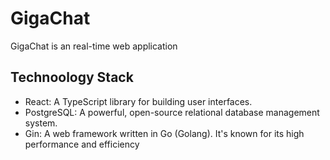 # GigaChat

GigaChat is an real-time web application

## Technoology Stack

- React: A TypeScript library for building user interfaces.
- PostgreSQL: A powerful, open-source relational database management system.
- Gin: A web framework written in Go (Golang). It's known for its high performance and efficiency